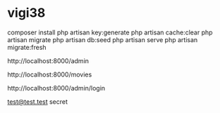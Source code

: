 # vigi38


composer install
php artisan key:generate
php artisan cache:clear
php artisan migrate
php artisan db:seed
php artisan serve
php artisan migrate:fresh

http://localhost:8000/admin

http://localhost:8000/movies

http://localhost:8000/admin/login

test@test.test
secret
